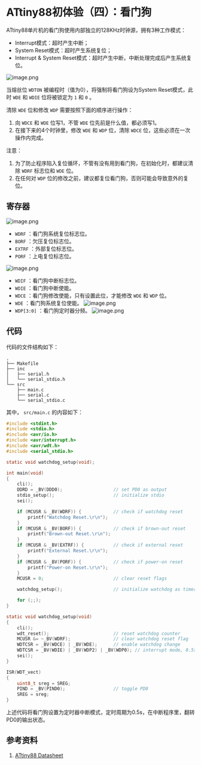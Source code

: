# ATtiny88初体验（四）：看门狗

ATtiny88单片机的看门狗使用内部独立的128KHz时钟源，拥有3种工作模式：

- Interrupt模式：超时产生中断；
- System Reset模式：超时产生系统复位；
- Interrupt & System Reset模式：超时产生中断，中断处理完成后产生系统复位。

![image.png](https://cdn.jsdelivr.net/gh/chinjinyu/image-hosting-website@main/images/20230823203906.png)

当熔丝位 `WDTON` 被编程时（值为0），将强制将看门狗设为System Reset模式，此时 `WDE` 和 `WDIE` 位将被锁定为 `1` 和 `0` 。

清除 `WDE` 位和修改 `WDP` 需要按照下面的顺序进行操作：

1. 向 `WDCE` 和 `WDE` 位写1，不管 `WDE` 位先前是什么值，都必须写1。
2. 在接下来的4个时钟里，修改 `WDE` 和 `WDP` 位，清除 `WDCE` 位，这些必须在一次操作内完成。

注意：

1. 为了防止程序陷入复位循环，不管有没有用到看门狗，在初始化时，都建议清除 `WDRF` 标志位和 `WDE` 位。
2. 在任何对 `WDP` 位的修改之前，建议都复位看门狗，否则可能会导致意外的复位。

## 寄存器

![image.png](https://cdn.jsdelivr.net/gh/chinjinyu/image-hosting-website@main/images/20230825132938.png)

- `WDRF` ：看门狗系统复位标志位。
- `BORF` ：欠压复位标志位。
- `EXTRF` ：外部复位标志位。
- `PORF` ：上电复位标志位。

![image.png](https://cdn.jsdelivr.net/gh/chinjinyu/image-hosting-website@main/images/20230825133014.png)

- `WDIF` ：看门狗中断标志位。
- `WDIE` ：看门狗中断使能。
- `WDCE` ：看门狗修改使能，只有设置此位，才能修改 `WDE` 和 `WDP` 位。
- `WDE` ：看门狗系统复位使能。
	![image.png](https://cdn.jsdelivr.net/gh/chinjinyu/image-hosting-website@main/images/20230825133605.png)
- `WDP[3:0]` ：看门狗定时器分频。
	![image.png](https://cdn.jsdelivr.net/gh/chinjinyu/image-hosting-website@main/images/20230825133651.png)

## 代码

代码的文件结构如下：

```
.
├── Makefile
├── inc
│   ├── serial.h
│   └── serial_stdio.h
└── src
    ├── main.c
    ├── serial.c
    └── serial_stdio.c
```

其中， `src/main.c` 的内容如下：

```c title='src/main.c'
#include <stdint.h>
#include <stdio.h>
#include <avr/io.h>
#include <avr/interrupt.h>
#include <avr/wdt.h>
#include <serial_stdio.h>

static void watchdog_setup(void);

int main(void)
{
    cli();
    DDRD = _BV(DDD0);                   // set PD0 as output
    stdio_setup();                      // initialize stdio
    sei();

    if (MCUSR & _BV(WDRF)) {            // check if watchdog reset
        printf("Watchdog Reset.\r\n");
    }
    if (MCUSR & _BV(BORF)) {            // check if brown-out reset
        printf("Brown-out Reset.\r\n");
    }
    if (MCUSR & _BV(EXTRF)) {           // check if external reset
        printf("External Reset.\r\n");
    }
    if (MCUSR & _BV(PORF)) {            // check if power-on reset
        printf("Power-on Reset.\r\n");
    }
    MCUSR = 0;                          // clear reset flags

    watchdog_setup();                   // initialize watchdog as timer

    for (;;);
}

static void watchdog_setup(void)
{
    cli();
    wdt_reset();                        // reset watchdog counter
    MCUSR &= ~_BV(WDRF);                // clear watchdog reset flag
    WDTCSR = _BV(WDCE) | _BV(WDE);      // enable watchdog change
    WDTCSR = _BV(WDIE) | _BV(WDP2) | _BV(WDP0); // interrupt mode, 0.5s
    sei();
}

ISR(WDT_vect)
{
    uint8_t sreg = SREG;
    PIND = _BV(PIND0);                  // toggle PD0
    SREG = sreg;
}
```

上述代码将看门狗设置为定时器中断模式，定时周期为0.5s，在中断程序里，翻转PD0的输出状态。

## 参考资料

1. [ATtiny88 Datasheet](https://ww1.microchip.com/downloads/en/DeviceDoc/doc8008.pdf)
